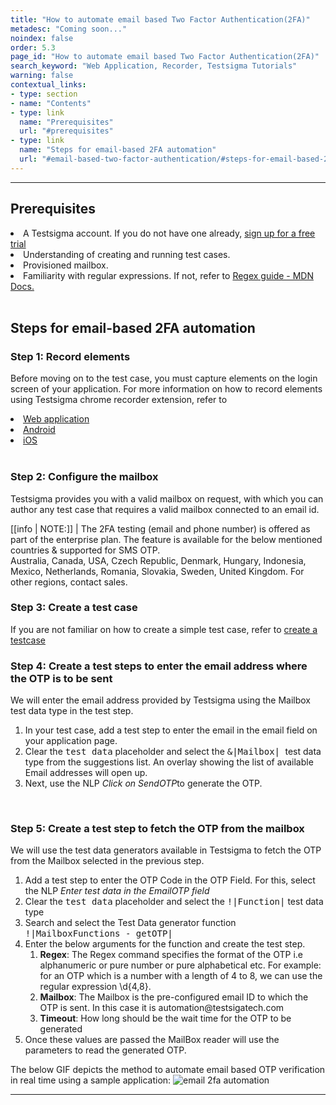 ```yaml
---
title: "How to automate email based Two Factor Authentication(2FA)"
metadesc: "Coming soon..."
noindex: false
order: 5.3
page_id: "How to automate email based Two Factor Authentication(2FA)"
search_keyword: "Web Application, Recorder, Testsigma Tutorials"
warning: false
contextual_links:
- type: section
- name: "Contents"
- type: link
  name: "Prerequisites" 
  url: "#prerequisites"
- type: link
  name: "Steps for email-based 2FA automation"
  url: "#email-based-two-factor-authentication/#steps-for-email-based-2fa-automation"
---
```

---

## **Prerequisites**

<li>A Testsigma account. If you do not have one already, <a href="https://testsigma.com/signup">sign up for a free trial</a></li>
<li>Understanding of creating and running test cases.</li>
<li>Provisioned mailbox.</li>
<li>Familiarity with regular expressions. If not, refer to <a href="https://developer.mozilla.org/en-US/docs/Web/JavaScript/Guide/Regular_Expressions">Regex guide - MDN Docs.</a></li>
<br>

## **Steps for email-based 2FA automation**

### **Step 1: Record elements**


Before moving on to the test case, you must capture elements on the login screen of your application. For more information on how to record elements using Testsigma chrome recorder extension, refer to
<li><a href="https://testsigma.com/docs/elements/web-apps/record-multiple-elements/">Web application </a></li>
<li><a href="https://testsigma.com/docs/elements/android-apps/record-multiple-elements/">Android</a> </li>
<li><a href="">iOS</a></li>
<br>

### **Step 2: Configure the mailbox**

Testsigma provides you with a valid mailbox on request, with which you can author any test case that requires a valid mailbox connected to an email id.

[[info | NOTE:]]
| The 2FA testing (email and phone number) is offered as part of the enterprise plan. The feature is available for the below mentioned countries & supported for SMS OTP.<br>Australia, Canada, USA, Czech Republic, Denmark, Hungary, Indonesia, Mexico, Netherlands, Romania, Slovakia, Sweden, United Kingdom. For other regions, contact sales.

### **Step 3: Create a test case**

If you are not familiar on how to create a simple test case, refer to <a href="https://testsigma.com/docs/test-cases/manage/add-edit-delete/#creating-a-test-case">create a testcase</a>
<br>

### **Step 4: Create a test steps to enter the email address where the OTP is to be sent**

We will enter the email address provided by Testsigma using the Mailbox test data type in the test step.
<ol>
<li>In your test case, add a test step to enter the email in the email field on your application page.</li>
<li>Clear the <kbd>test data</kbd> placeholder and select the <kbd>&|Mailbox| </kbd> test data type from the suggestions list. An overlay showing the list of available Email addresses will open up.</li>
<li>Next, use the NLP <em>Click on SendOTP</em>to generate the OTP.
</li>
</ol>
<br>

### **Step 5: Create a test step to fetch the OTP from the mailbox**

We will use the test data generators available in Testsigma to fetch the OTP from the Mailbox selected in the previous step.
<ol>
<li>Add a test step to enter the OTP Code in the OTP Field. For this, select the NLP <em>Enter test data in the EmailOTP field</em></li>
<li>Clear the <kbd>test data</kbd> placeholder and select the <kbd>!|Function|</kbd> test data type</li>
<li>Search and select the Test Data generator function <kbd>!|MailboxFunctions - getOTP|</kbd></li>
<li>Enter the below arguments for the function and create the test step.
<ol>
<li><strong>Regex</strong>: The Regex command specifies the format of the OTP i.e alphanumeric or pure number or pure alphabetical etc. For example: for an OTP which is a number with a length of 4 to 8, we can use the regular expression \d{4,8}.</li>
<li><strong>Mailbox</strong>: The Mailbox is the pre-configured email ID to which the OTP is sent. In this case it is automation@testsigatech.com</li>
<li><strong>Timeout</strong>: How long should be the wait time for the OTP to be generated</li>
</ol></li>
<li>Once these values are passed the MailBox reader will use the parameters to read the generated OTP.</li>
</ol>
The below GIF depicts the method to automate email based OTP verification in real time using a sample application:
<img src="https://s3.amazonaws.com/static-docs.testsigma.com/new_images/advanced/sms-based-two-factor-authentication-2fa/2FA_automation.gif" alt="email 2fa automation">

 
---
